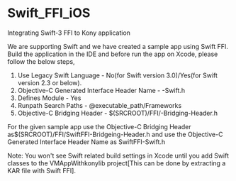 # Swift_FFI_iOS
Integrating Swift-3 FFI to Kony application

We are supporting Swift and we have created a sample app using Swift FFI. 
Build the application in the IDE and before run the app on Xcode, please follow the below steps,

1. Use Legacy Swift Language - No(for Swift version 3.0)/Yes(for Swift version 2.3 or below).
2. Objective-C Generated Interface Header Name - <AppName>-Swift.h
3. Defines Module - Yes
4. Runpath Search Paths - @executable_path/Frameworks
5. Objective-C Bridging Header - $(SRCROOT)/FFI/<AppName>-Bridging-Header.h

For the given sample app use the Objective-C Bridging Header as$(SRCROOT)/FFI/SwiftFFI-Bridgeing-Header.h and use the Objective-C Generated Interface Header Name as SwiftFFI-Swift.h 

Note: You won't see Swift related build settings in Xcode until you add Swift classes to the VMAppWithkonylib project[This can be done by extracting a KAR file with Swift FFI].
